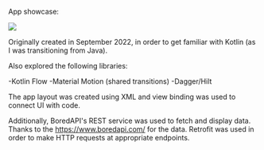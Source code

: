 App showcase:

![](https://github.com/VerbatimString/ActivityRoulette/blob/main/app_showcase.gif)

Originally created in September 2022, in order to get familiar with Kotlin (as I was transitioning from Java).

Also explored the following libraries:

-Kotlin Flow
-Material Motion (shared transitions)
-Dagger/Hilt

The app layout was created using XML and view binding was used to connect UI with code.

Additionally, BoredAPI's REST service was used to fetch and display data. Thanks to the https://www.boredapi.com/ for the data. Retrofit was used in order to make HTTP requests at appropriate endpoints.
